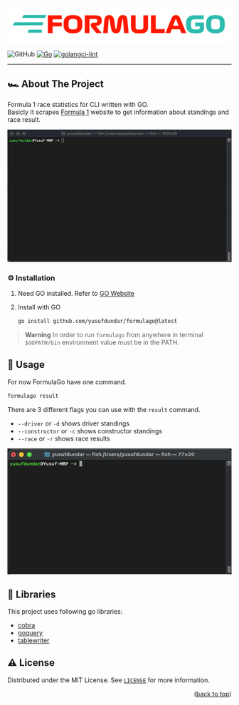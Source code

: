 ![FormulaGo Logo](assets/formulago_logo.png "FormulaGo")

![GitHub](https://img.shields.io/github/license/yusufdundar/formulago?label=license)
[![Go](https://github.com/yusufdundar/formulago/actions/workflows/go.yml/badge.svg)](https://github.com/yusufdundar/formulago/actions/workflows/go.yml)
[![golangci-lint](https://github.com/yusufdundar/formulago/actions/workflows/golangci-lint.yml/badge.svg)](https://github.com/yusufdundar/formulago/actions/workflows/golangci-lint.yml)

---

## 🏎  About The Project

Formula 1 race statistics for CLI written with GO.\
Basicly It scrapes [Formula 1](https://formula1.com) website to get information about standings and race result.

![FormulaGo gif](assets/formulago_driver.gif "FormulaGo gif")

### ⚙️ Installation

1. Need GO installed. Refer to [GO Website](https://go.dev/dl/)

2. Install with GO

   ```sh
   go install github.com/yusufdundar/formulago@latest
   ```

> **Warning**
> In order to run `formulago` from anywhere in terminal `$GOPATH/bin` environment value must be in the PATH.

## 🏁 Usage

For now FormulaGo have one command.

   ```sh
   formulago result
   ```

There are 3 different flags you can use with the `result` command.

* `--driver` or `-d` shows driver standings
* `--constructor` or `-c` shows constructor standings
* `--race` or `-r` shows race results

![Formulago help gif](assets/formulago_help.gif "Formula help gif")

## 📖 Libraries

This project uses following go libraries:

* [cobra](https://github.com/spf13/cobra)
* [goquery](https://github.com/PuerkitoBio/goquery)
* [tablewriter](https://github.com/olekukonko/tablewriter)

## ⚠️ License

Distributed under the MIT License. See [`LICENSE`](./LICENSE) for more information.

<p align="right">(<a href="#top">back to top</a>)</p>
